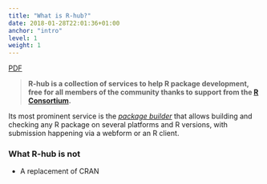 ```yaml
---
title: "What is R-hub?"
date: 2018-01-28T22:01:36+01:00
anchor: "intro"
level: 1
weight: 1
---
```


[PDF](/index.pdf)

> **R-hub is a collection of services to help R package development, free for all members of the community thanks to support from the [R Consortium](https://www.r-consortium.org/).**

Its most prominent service is the [*package builder*](#package-builder) that allows building and checking any R package on several platforms and R versions, with submission happening via a webform or an R client.

### What R-hub is not

* A replacement of CRAN
